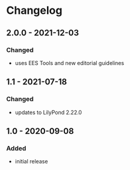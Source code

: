 # Changelog

## 2.0.0 - 2021-12-03

### Changed

- uses EES Tools and new editorial guidelines


## 1.1 - 2021-07-18

### Changed

- updates to LilyPond 2.22.0


## 1.0 - 2020-09-08

### Added

- initial release
